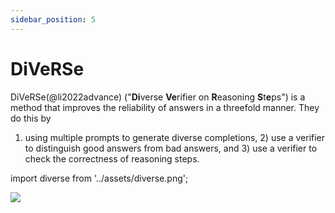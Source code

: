 ```yaml
---
sidebar_position: 5
---
```


# DiVeRSe

DiVeRSe(@li2022advance) ("**Di**verse **Ve**rifier on **R**easoning **S**t**e**ps") is
a method that improves the reliability of answers in a threefold manner. They do this by
1) using multiple prompts to generate diverse completions, 2) use a verifier to distinguish good answers from bad answers, and 3) use a verifier to check the correctness of reasoning steps.


import diverse from '../assets/diverse.png';

<div style={{textAlign: 'center'}}>
  <img src={diverse} style={{width: "750px"}} />
</div>